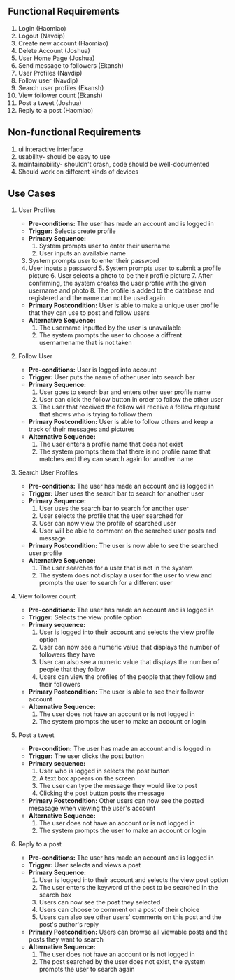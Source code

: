 ## Functional Requirements

1. Login (Haomiao)
2. Logout (Navdip)
3. Create new account (Haomiao)
4. Delete Account (Joshua)
5. User Home Page (Joshua)
6. Send message to followers (Ekansh)
7. User Profiles (Navdip)
8.  Follow user  (Navdip)
9. Search user profiles (Ekansh)
10. View follower count (Ekansh)
11. Post a tweet (Joshua)
12. Reply to a post (Haomiao)

## Non-functional Requirements

1. ui interactive interface
2. usability- should be easy to use
3. maintainability- shouldn't crash, code should be well-documented
4. Should work on different kinds of devices

## Use Cases
1. User Profiles
    - **Pre-conditions:** The user has made an account and is logged in
    - **Trigger:** Selects create profile
    - **Primary Sequence:**
    	1. System prompts user to enter their username
        2. User inputs an available name
	3. System prompts user to enter their password
	4. User inputs a password
     	5. System prompts user to submit a profile picture
     	6. User selects a photo to be their profile picture
        7. After confirming, the system creates the user profile with the given username and photo
        8. The profile is added to the database and registered and the name can not be used again
    - **Primary Postcondition:** User is able to make a unique user profile that they can use to post and follow users
    - **Alternative Sequence:**
        1. The username inputted by the user is unavailable
        2. The system prompts the user to choose a diffrent usernamename that is not taken

2. Follow User
    - **Pre-conditions:** User is logged into account
    - **Trigger:** User puts the name of other user into search bar
    - **Primary Sequence:**
        1. User goes to search bar and enters other user profile name
        2. User can click the follow button in order to follow the other user
        3. The user that received the follow will receive a follow requeust that shows who is trying to follow them
    - **Primary Postcondition:** User is able to follow others and keep a track of their messages and pictures
    - **Alternative Sequence:**
        1. The user enters a profile name that does not exist
        2. The system prompts them that there is no profile name that matches and they can search again for another name


3. Search User Profiles
    - **Pre-conditions:** The user has made an account and is logged in
    - **Trigger:** User uses the search bar to search for another user
    - **Primary Sequence:**
        1. User uses the search bar to search for another user
        2. User selects the profile that the user searched for
        3. User can now view the profile of searched user
        4. User will be able to comment on the searched user posts and message
    - **Primary Postcondition:** The user is now able to see the searched user profile
    - **Alternative Sequence:**
        1. The user searches for a user that is not in the system
        2. The system does not display a user for the user to view and prompts the user to search for a different user

4. View follower count
   - **Pre-conditions:** The user has made an account and is logged in
   - **Trigger:** Selects the view profile option
   - **Primary sequence:**
        1. User is logged into their account and selects the view profile option
        2. User can now see a numeric value that displays the number of followers they have
        3. User can also see a numeric value that displays the number of people that they follow
        4. Users can view the profiles of the people that they follow and their followers
    - **Primary Postcondition:** The user is able to see their follower account
    - **Alternative Sequence:**
        1. The user does not have an account or is not logged in
        2. The system prompts the user to make an account or login

5. Post a tweet
   - **Pre-condition:** The user has made an account and is logged in
   - **Trigger:** The user clicks the post button
   - **Primary sequence:**
        1. User who is logged in selects the post button
        2. A text box appears on the screen
        3. The user can type the message they would like to post
        4. Clicking the post button posts the message
    - **Primary Postcondition:** Other users can now see the posted mesasage when viewing the user's account
    - **Alternative Sequence:**
        1. The user does not have an account or is not logged in
        2. The system prompts the user to make an account or login

6. Reply to a post
   - **Pre-conditions:** The user has made an account and is logged in
   - **Trigger:** User selects and views a post
   - **Primary Sequence:**
        1. User is logged into their account and selects the view post option
        2. The user enters the keyword of the post to be searched in the search box
        3. Users can now see the post they selected
        4. Users can choose to comment on a post of their choice
        5. Users can also see other users' comments on this post and the post's author's reply
   - **Primary Postcondition:** Users can browse all viewable posts and the posts they want to search
   - **Alternative Sequence:**
        1. The user does not have an account or is not logged in
        2. The post searched by the user does not exist, the system prompts the user to search again
